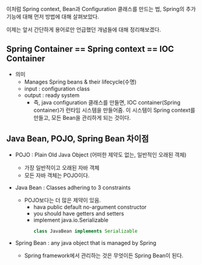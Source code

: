 이처럼 Spring context, Bean과 Configuration 클래스를 만드는 법, Spring의 추가 기능에 대해 먼저 방법에 대해 살펴보았다.

이제는 앞서 간단하게 용어로만 언급했던 개념들에 대해 정리해보겠다.

## Spring Container == Spring context == IOC Container

- 의미
    - Manages Spring beans & their lifecycle(수명)
    - input : configuration class
    - output : ready system
        - 즉, java configuration 클래스를 만들면, IOC container(Spring container)가 
        런타임 시스템을 만들어줌. 이 시스템이 Spring context를 만들고, 모든 Bean을 관리하게 되는 것이다.
    
## Java Bean, POJO, Spring Bean 차이점

- POJO : Plain Old Java Object (어떠한 제약도 없는, 일반적인 오래된 객체)
    - 가장 일반적이고 오래된 자바 객체
    - 모든 자바 객체는 POJO이다.

- Java Bean : Classes adhering to 3 constraints
    - POJO보다는 더 많은 제약이 있음.
        - hava public default no-argument constructor
        - you should have getters and setters
        - implement java.io.Serializable
            ```java
            class JavaBean implements Serializable
            ```

- Spring Bean : any java object that is managed by Spring
    - Spring framework에서 관리하는 것은 무엇이든 Spring Bean이 된다.
